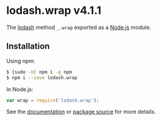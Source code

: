 # lodash.wrap v4.1.1

The [lodash](https://lodash.com/) method `_.wrap` exported as a [Node.js](https://nodejs.org/) module.

## Installation

Using npm:
```bash
$ {sudo -H} npm i -g npm
$ npm i --save lodash.wrap
```

In Node.js:
```js
var wrap = require('lodash.wrap');
```

See the [documentation](https://lodash.com/docs#wrap) or [package source](https://github.com/lodash/lodash/blob/4.1.1-npm-packages/lodash.wrap) for more details.
